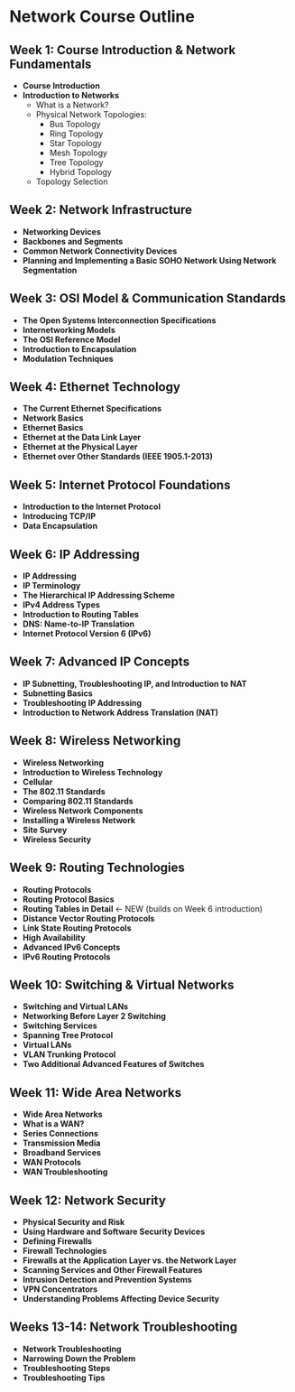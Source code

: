 # Network Course Outline

## Week 1: Course Introduction & Network Fundamentals

- **Course Introduction**
- **Introduction to Networks**
  - What is a Network?
  - Physical Network Topologies:
    - Bus Topology
    - Ring Topology
    - Star Topology
    - Mesh Topology
    - Tree Topology
    - Hybrid Topology
  - Topology Selection

## Week 2: Network Infrastructure

- **Networking Devices**
- **Backbones and Segments**
- **Common Network Connectivity Devices**
- **Planning and Implementing a Basic SOHO Network Using Network Segmentation**

## Week 3: OSI Model & Communication Standards

- **The Open Systems Interconnection Specifications**
- **Internetworking Models**
- **The OSI Reference Model**
- **Introduction to Encapsulation**
- **Modulation Techniques**

## Week 4: Ethernet Technology

- **The Current Ethernet Specifications**
- **Network Basics**
- **Ethernet Basics**
- **Ethernet at the Data Link Layer**
- **Ethernet at the Physical Layer**
- **Ethernet over Other Standards (IEEE 1905.1-2013)**

## Week 5: Internet Protocol Foundations

- **Introduction to the Internet Protocol**
- **Introducing TCP/IP**
- **Data Encapsulation**

## Week 6: IP Addressing

- **IP Addressing**
- **IP Terminology**
- **The Hierarchical IP Addressing Scheme**
- **IPv4 Address Types**
- **Introduction to Routing Tables**
- **DNS: Name-to-IP Translation**
- **Internet Protocol Version 6 (IPv6)**

## Week 7: Advanced IP Concepts

- **IP Subnetting, Troubleshooting IP, and Introduction to NAT**
- **Subnetting Basics**
- **Troubleshooting IP Addressing**
- **Introduction to Network Address Translation (NAT)**

## Week 8: Wireless Networking

- **Wireless Networking**
- **Introduction to Wireless Technology**
- **Cellular**
- **The 802.11 Standards**
- **Comparing 802.11 Standards**
- **Wireless Network Components**
- **Installing a Wireless Network**
- **Site Survey**
- **Wireless Security**

## Week 9: Routing Technologies

- **Routing Protocols**
- **Routing Protocol Basics**
- **Routing Tables in Detail** ← NEW (builds on Week 6 introduction)
- **Distance Vector Routing Protocols**
- **Link State Routing Protocols**
- **High Availability**
- **Advanced IPv6 Concepts**
- **IPv6 Routing Protocols**

## Week 10: Switching & Virtual Networks

- **Switching and Virtual LANs**
- **Networking Before Layer 2 Switching**
- **Switching Services**
- **Spanning Tree Protocol**
- **Virtual LANs**
- **VLAN Trunking Protocol**
- **Two Additional Advanced Features of Switches**

## Week 11: Wide Area Networks

- **Wide Area Networks**
- **What is a WAN?**
- **Series Connections**
- **Transmission Media**
- **Broadband Services**
- **WAN Protocols**
- **WAN Troubleshooting**

## Week 12: Network Security

- **Physical Security and Risk**
- **Using Hardware and Software Security Devices**
- **Defining Firewalls**
- **Firewall Technologies**
- **Firewalls at the Application Layer vs. the Network Layer**
- **Scanning Services and Other Firewall Features**
- **Intrusion Detection and Prevention Systems**
- **VPN Concentrators**
- **Understanding Problems Affecting Device Security**

## Weeks 13-14: Network Troubleshooting

- **Network Troubleshooting**
- **Narrowing Down the Problem**
- **Troubleshooting Steps**
- **Troubleshooting Tips**
